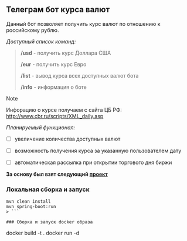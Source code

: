 ## Телеграм бот курса валют

Данный бот позволяет получить курс валют по отношению к российскому рублю.

_Доступный список команд:_
> **/usd** - получить курс Доллара США
> 
> **/eur** - получить курс Евро
> 
> **/list** - вывод курса всех доступных валют бота
> 
> **/info** - информация о боте


> [!NOTE]
> Инфорацию о курсе получаем с сайта ЦБ РФ:
> http://www.cbr.ru/scripts/XML_daily.asp

_Планируемый функционал:_
- [ ] увеличение количества доступных валют
- [ ] возможность получения курса за указанную пользователем дату
- [ ] автоматическая рассылка при открытии торгового дня биржи


**За основу был взят следующий [проект](https://github.com/AlexeyKutepov/exchange-rates-bot)**

### Локальная сборка и запуск
```
mvn clean install
mvn spring-boot:run
> ```

### Сборка и запуск docker образа
```
docker build -t <name> .
docker run -d <name>
```
